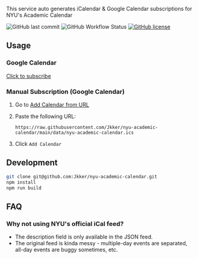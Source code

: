 This service auto generates iCalendar & Google Calendar subscriptions for NYU's Academic Calendar


<div>
<img alt="GitHub last commit" src="https://img.shields.io/github/last-commit/Jkker/nyu-academic-calendar?label=last%20update&style=flat-square">
<img alt="GitHub Workflow Status" src="https://img.shields.io/github/workflow/status/Jkker/nyu-academic-calendar/Build%20Calendar?style=flat-square">
<a href="https://github.com/Jkker/nyu-academic-calendar/blob/main/LICENSE"><img alt="GitHub license" src="https://img.shields.io/github/license/Jkker/nyu-academic-calendar?style=flat-square"></a>
</div>

## Usage

### Google Calendar

<a href="https://calendar.google.com/calendar/render?cid=sktp959jhf7jdo1vc4v40mpo7r4jqckd@import.calendar.google.com" target="_blank" rel="noreferrer noopener">Click to subscribe</a>


### Manual Subscription (Google Calendar)

1. Go to <a href="https://calendar.google.com/calendar/r/settings/addbyurl" target="_blank" rel="noreferrer noopener">Add Calendar from URL</a>
2. Paste the following URL:

   ```text
   https://raw.githubusercontent.com/Jkker/nyu-academic-calendar/main/data/nyu-academic-calendar.ics
   ```

3. Click `Add Calendar`

## Development

```bash
git clone git@github.com:Jkker/nyu-academic-calendar.git
npm install
npm run build
```

## FAQ

### Why not using NYU's official iCal feed?

- The description field is only available in the JSON feed.
- The original feed is kinda messy - multiple-day events are separated, all-day events are buggy sometimes, etc.
